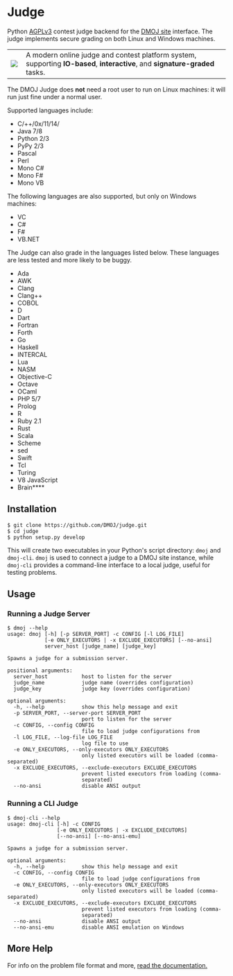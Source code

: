 Judge
=====
Python [AGPLv3](https://github.com/DMOJ/judge/blob/master/LICENSE) contest judge backend for the [DMOJ site](http://github.com/DMOJ/site) interface. The judge implements secure grading on both Linux and Windows machines.

<table>
<tr>
<td>
<a href="http://dmoj.ca">
<img src="https://avatars2.githubusercontent.com/u/6934864?v=3&s=100" align="left"></img>
</a>
</td>
<td>
A modern online judge and contest platform system, supporting <b>IO-based</b>, <b>interactive</b>, and <b>signature-graded</b> tasks.
</td>
</tr>
</table>

The DMOJ Judge does **not** need a root user to run on Linux machines: it will run just fine under a normal user.

Supported languages include:
* C/++/0x/11/14/
* Java 7/8
* Python 2/3
* PyPy 2/3
* Pascal
* Perl
* Mono C#
* Mono F#
* Mono VB

The following languages are also supported, but only on Windows machines:
* VC 
* C#
* F#
* VB.NET

The Judge can also grade in the languages listed below. These languages are less tested and more likely to be buggy.
* Ada
* AWK
* Clang
* Clang++
* COBOL
* D
* Dart
* Fortran
* Forth
* Go
* Haskell
* INTERCAL
* Lua
* NASM
* Objective-C
* Octave
* OCaml
* PHP 5/7
* Prolog
* R
* Ruby 2.1
* Rust
* Scala
* Scheme
* sed
* Swift
* Tcl
* Turing
* V8 JavaScript
* Brain****

## Installation
```
$ git clone https://github.com/DMOJ/judge.git
$ cd judge
$ python setup.py develop
```

This will create two executables in your Python's script directory: `dmoj` and `dmoj-cli`. `dmoj` is used to connect a judge to a DMOJ site instance, while `dmoj-cli` provides a command-line interface to a local judge, useful for testing problems.

## Usage
### Running a Judge Server
```
$ dmoj --help
usage: dmoj [-h] [-p SERVER_PORT] -c CONFIG [-l LOG_FILE]
            [-e ONLY_EXECUTORS | -x EXCLUDE_EXECUTORS] [--no-ansi]
            server_host [judge_name] [judge_key]

Spawns a judge for a submission server.

positional arguments:
  server_host           host to listen for the server
  judge_name            judge name (overrides configuration)
  judge_key             judge key (overrides configuration)

optional arguments:
  -h, --help            show this help message and exit
  -p SERVER_PORT, --server-port SERVER_PORT
                        port to listen for the server
  -c CONFIG, --config CONFIG
                        file to load judge configurations from
  -l LOG_FILE, --log-file LOG_FILE
                        log file to use
  -e ONLY_EXECUTORS, --only-executors ONLY_EXECUTORS
                        only listed executors will be loaded (comma-separated)
  -x EXCLUDE_EXECUTORS, --exclude-executors EXCLUDE_EXECUTORS
                        prevent listed executors from loading (comma-
                        separated)
  --no-ansi             disable ANSI output
```

### Running a CLI Judge
```
$ dmoj-cli --help
usage: dmoj-cli [-h] -c CONFIG
                [-e ONLY_EXECUTORS | -x EXCLUDE_EXECUTORS]
                [--no-ansi] [--no-ansi-emu]

Spawns a judge for a submission server.

optional arguments:
  -h, --help            show this help message and exit
  -c CONFIG, --config CONFIG
                        file to load judge configurations from
  -e ONLY_EXECUTORS, --only-executors ONLY_EXECUTORS
                        only listed executors will be loaded (comma-separated)
  -x EXCLUDE_EXECUTORS, --exclude-executors EXCLUDE_EXECUTORS
                        prevent listed executors from loading (comma-
                        separated)
  --no-ansi             disable ANSI output
  --no-ansi-emu         disable ANSI emulation on Windows
```

## More Help
For info on the problem file format and more, 
[read the documentation.](https://github.com/DMOJ/docs)
